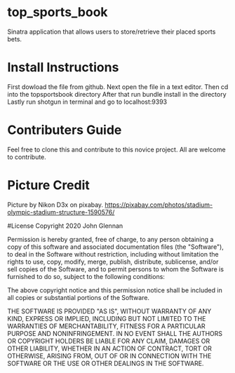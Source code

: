 # top_sports_book
Sinatra application that allows users to store/retrieve their placed sports bets.

# Install Instructions
First dowload the file from github.
Next open the file in a text editor.
Then cd into the topsportsbook directory
After that run bundle install in the directory
Lastly run shotgun in terminal and go to localhost:9393

# Contributers Guide
Feel free to clone this and contribute to this novice project. All are welcome to contribute. 

# Picture Credit
Picture by Nikon D3x on pixabay.
https://pixabay.com/photos/stadium-olympic-stadium-structure-1590576/

#License
Copyright 2020 John Glennan

Permission is hereby granted, free of charge, to any person obtaining a copy of this software and associated documentation files (the "Software"), to deal in the Software without restriction, including without limitation the rights to use, copy, modify, merge, publish, distribute, sublicense, and/or sell copies of the Software, and to permit persons to whom the Software is furnished to do so, subject to the following conditions:

The above copyright notice and this permission notice shall be included in all copies or substantial portions of the Software.

THE SOFTWARE IS PROVIDED "AS IS", WITHOUT WARRANTY OF ANY KIND, EXPRESS OR IMPLIED, INCLUDING BUT NOT LIMITED TO THE WARRANTIES OF MERCHANTABILITY, FITNESS FOR A PARTICULAR PURPOSE AND NONINFRINGEMENT. IN NO EVENT SHALL THE AUTHORS OR COPYRIGHT HOLDERS BE LIABLE FOR ANY CLAIM, DAMAGES OR OTHER LIABILITY, WHETHER IN AN ACTION OF CONTRACT, TORT OR OTHERWISE, ARISING FROM, OUT OF OR IN CONNECTION WITH THE SOFTWARE OR THE USE OR OTHER DEALINGS IN THE SOFTWARE.

